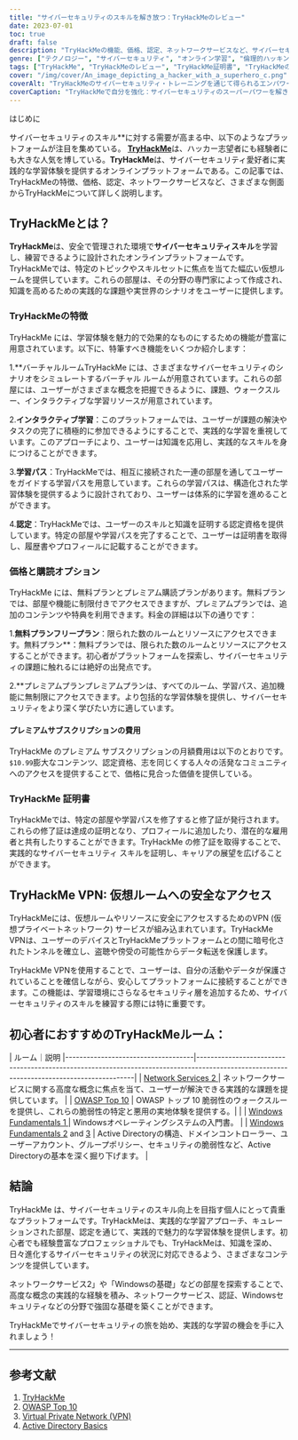 ```yaml
---
title: "サイバーセキュリティのスキルを解き放つ：TryHackMeのレビュー"
date: 2023-07-01
toc: true
draft: false
description: "TryHackMeの機能、価格、認定、ネットワークサービスなど、サイバーセキュリティスキルを習得するための力をご覧ください。"
genre: ["テクノロジー", "サイバーセキュリティ", "オンライン学習", "倫理的ハッキング", "ネットワーク・セキュリティ", "バーチャルラボ", "認証", "ラーニング・パス", "実地体験", "TryHackMeのレビュー"]
tags: ["TryHackMe", "TryHackMeのレビュー", "TryHackMe証明書", "TryHackMeの価格", "TryHackMe ネットワークサービス 2", "TryHackMeサブスクリプション", "TryHackMe 認証バイパス", "TryHackMe ファイルの包含", "TryHackMe OWASP トップ 10 チュートリアル", "TryHackMe VPN", "TryHackMeウィンドウズの基礎1", "TryHackMe Active Directory", "TryHackMe Active Directoryの基本", "TryHackMe Answers", "TryHackMe Linuxの基礎 その3", "TryHackMeロゴ", "TryHackMe Mitre", "TryHackMe Splunk", "TryHackMe SQLインジェクション", "TryHackMe サポート", "TryHackMe脅威インテリジェンスツール", "TryHackMe アップロードの脆弱性", "TryHackMe アプリケーションを歩く", "TryHackMeウィンドウズの基礎2", "TryHackMeウィンドウズの基礎3", "TryHackMeブルー", "TryHackMe Blue チュートリアル"]
cover: "/img/cover/An_image_depicting_a_hacker_with_a_superhero_c.png"
coverAlt: "TryHackMeのサイバーセキュリティ・トレーニングを通じて得られるエンパワーメントを象徴する、スーパーヒーローのマントをつけたハッカーを描いた画像。"
coverCaption: "TryHackMeで自分を強化：サイバーセキュリティのスーパーパワーを解き放つ"
---
```

はじめに

サイバーセキュリティのスキル**に対する需要が高まる中、以下のようなプラットフォームが注目を集めている。 [**TryHackMe**](https://tryhackme.com/signup?referrer=5f651e437af6815dfbc2ab56)は、ハッカー志望者にも経験者にも大きな人気を博している。**TryHackMe**は、サイバーセキュリティ愛好者に実践的な学習体験を提供するオンラインプラットフォームである。この記事では、TryHackMeの特徴、価格、認定、ネットワークサービスなど、さまざまな側面からTryHackMeについて詳しく説明します。

## TryHackMeとは？

**TryHackMe**は、安全で管理された環境で**サイバーセキュリティスキル**を学習し、練習できるように設計されたオンラインプラットフォームです。TryHackMeでは、特定のトピックやスキルセットに焦点を当てた幅広い仮想ルームを提供しています。これらの部屋は、その分野の専門家によって作成され、知識を高めるための実践的な課題や実世界のシナリオをユーザーに提供します。

### TryHackMeの特徴

TryHackMe には、学習体験を魅力的で効果的なものにするための機能が豊富に用意されています。以下に、特筆すべき機能をいくつか紹介します：

1.**バーチャルルームTryHackMe には、さまざまなサイバーセキュリティのシナリオをシミュレートするバーチャル ルームが用意されています。これらの部屋には、ユーザーがさまざまな概念を把握できるように、課題、ウォークスルー、インタラクティブな学習リソースが用意されています。

2.**インタラクティブ学習**：このプラットフォームでは、ユーザーが課題の解決やタスクの完了に積極的に参加できるようにすることで、実践的な学習を重視しています。このアプローチにより、ユーザーは知識を応用し、実践的なスキルを身につけることができます。

3.**学習パス**：TryHackMeでは、相互に接続された一連の部屋を通してユーザーをガイドする学習パスを用意しています。これらの学習パスは、構造化された学習体験を提供するように設計されており、ユーザーは体系的に学習を進めることができます。

4.**認定**：TryHackMeでは、ユーザーのスキルと知識を証明する認定資格を提供しています。特定の部屋や学習パスを完了することで、ユーザーは証明書を取得し、履歴書やプロフィールに記載することができます。

### 価格と購読オプション

TryHackMe には、無料プランとプレミアム購読プランがあります。無料プランでは、部屋や機能に制限付きでアクセスできますが、プレミアムプランでは、追加のコンテンツや特典を利用できます。料金の詳細は以下の通りです：

1.**無料プランフリープラン**：限られた数のルームとリソースにアクセスできます。無料プラン**：無料プランでは、限られた数のルームとリソースにアクセスすることができます。初心者がプラットフォームを探索し、サイバーセキュリティの課題に触れるには絶好の出発点です。

2.**プレミアムプランプレミアムプランは、すべてのルーム、学習パス、追加機能に無制限にアクセスできます。より包括的な学習体験を提供し、サイバーセキュリティをより深く学びたい方に適しています。

#### プレミアムサブスクリプションの費用

TryHackMe のプレミアム サブスクリプションの月額費用は以下のとおりです。 `$10.99`膨大なコンテンツ、認定資格、志を同じくする人々の活発なコミュニティへのアクセスを提供することで、価格に見合った価値を提供している。

### TryHackMe 証明書

TryHackMeでは、特定の部屋や学習パスを修了すると修了証が発行されます。これらの修了証は達成の証明となり、プロフィールに追加したり、潜在的な雇用者と共有したりすることができます。TryHackMe の修了証を取得することで、実践的なサイバーセキュリティ スキルを証明し、キャリアの展望を広げることができます。

## TryHackMe VPN: 仮想ルームへの安全なアクセス

TryHackMeには、仮想ルームやリソースに安全にアクセスするためのVPN (仮想プライベートネットワーク) サービスが組み込まれています。TryHackMe VPNは、ユーザーのデバイスとTryHackMeプラットフォームとの間に暗号化されたトンネルを確立し、盗聴や傍受の可能性からデータ転送を保護します。

TryHackMe VPNを使用することで、ユーザーは、自分の活動やデータが保護されていることを確信しながら、安心してプラットフォームに接続することができます。この機能は、学習環境にさらなるセキュリティ層を追加するため、サイバーセキュリティのスキルを練習する際には特に重要です。

## 初心者におすすめのTryHackMeルーム：

| ルーム｜説明
|------------------------------------|------------------------------------------------------------------------------------------------------------------------------------------|
| [Network Services 2 ](https://tryhackme.com/room/networkservices2)                | ネットワークサービスに関する高度な概念に焦点を当て、ユーザーが解決できる実践的な課題を提供しています。                             |
| [OWASP Top 10](https://tryhackme.com/room/owasptop102021)           | OWASP トップ 10 脆弱性のウォークスルーを提供し、これらの脆弱性の特定と悪用の実地体験を提供する。| |
| [Windows Fundamentals 1  ](https://tryhackme.com/room/windowsfundamentals1xbx)           | Windowsオペレーティングシステムの入門書。                       |
| [Windows Fundamentals 2](https://tryhackme.com/room/windowsfundamentals2x0x) and [3](https://tryhackme.com/room/windowsfundamentals3xzx)       | Active Directoryの構造、ドメインコントローラー、ユーザーアカウント、グループポリシー、セキュリティの脆弱性など、Active Directoryの基本を深く掘り下げます。                    |


## 結論

TryHackMe は、サイバーセキュリティのスキル向上を目指す個人にとって貴重なプラットフォームです。TryHackMeは、実践的な学習アプローチ、キュレーションされた部屋、認定を通じて、実践的で魅力的な学習体験を提供します。初心者でも経験豊富なプロフェッショナルでも、TryHackMeは、知識を深め、日々進化するサイバーセキュリティの状況に対応できるよう、さまざまなコンテンツを提供しています。

ネットワークサービス2」や「Windowsの基礎」などの部屋を探索することで、高度な概念の実践的な経験を積み、ネットワークサービス、認証、Windowsセキュリティなどの分野で強固な基礎を築くことができます。

TryHackMeでサイバーセキュリティの旅を始め、実践的な学習の機会を手に入れましょう！

______

## 参考文献

1. [TryHackMe](https://tryhackme.com/signup?referrer=5f651e437af6815dfbc2ab56)
2. [OWASP Top 10](https://owasp.org/www-project-top-ten/)
3. [Virtual Private Network (VPN)](https://en.wikipedia.org/wiki/Virtual_private_network)
4. [Active Directory Basics](https://docs.microsoft.com/en-us/windows-server/identity/ad-ds/get-started/virtual-dc/active-directory-domain-services-overview)
